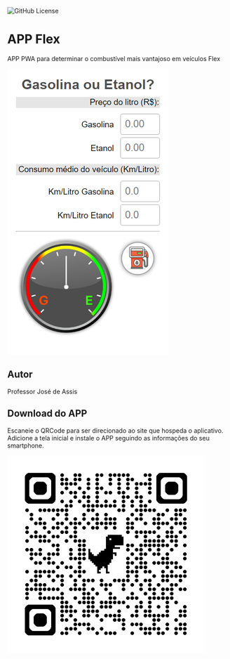 ![GitHub License](https://img.shields.io/github/license/professorjosedeassis/flexv2)

# APP Flex
APP PWA para determinar o combustível mais vantajoso em veículos Flex

![](img/screenshot1.png)
## Autor
Professor José de Assis
## Download do APP
Escaneie o QRCode para ser direcionado ao site que hospeda o aplicativo. Adicione a tela inicial e instale o APP seguindo as informações do seu smartphone.

![](img/qrcode.png)
